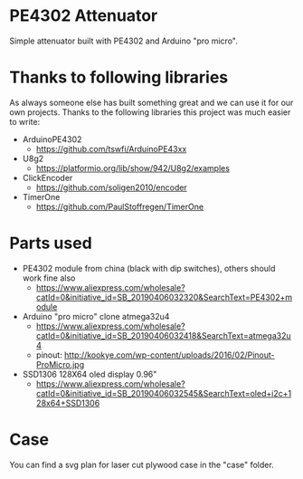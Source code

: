 # PE4302 Attenuator

Simple attenuator built with PE4302 and Arduino "pro micro".

# Thanks to following libraries

As always someone else has built something great and we can use it for our own projects. Thanks to the following libraries this project was much easier to write:

* ArduinoPE4302
  * https://github.com/tswfi/ArduinoPE43xx
* U8g2
  * https://platformio.org/lib/show/942/U8g2/examples
* ClickEncoder
  * https://github.com/soligen2010/encoder
* TimerOne
  * https://github.com/PaulStoffregen/TimerOne


# Parts used

* PE4302 module from china (black with dip switches), others should work fine also
  * https://www.aliexpress.com/wholesale?catId=0&initiative_id=SB_20190406032320&SearchText=PE4302+module
* Arduino "pro micro" clone atmega32u4
  * https://www.aliexpress.com/wholesale?catId=0&initiative_id=SB_20190406032418&SearchText=atmega32u4
  * pinout: http://kookye.com/wp-content/uploads/2016/02/Pinout-ProMicro.jpg
* SSD1306 128X64 oled display 0.96"
  * https://www.aliexpress.com/wholesale?catId=0&initiative_id=SB_20190406032545&SearchText=oled+i2c+128x64+SSD1306

# Case

You can find a svg plan for laser cut plywood case in the "case" folder.